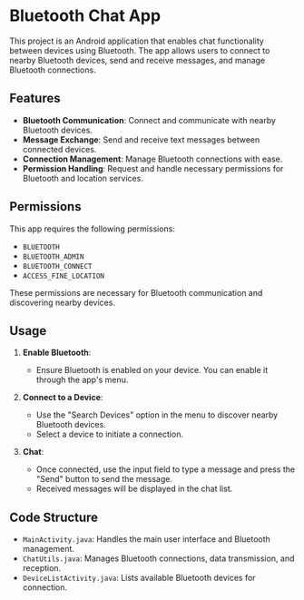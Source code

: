 # **Bluetooth Chat App**

This project is an Android application that enables chat functionality between devices using Bluetooth. The app allows users to connect to nearby Bluetooth devices, send and receive messages, and manage Bluetooth connections.

## **Features**

- **Bluetooth Communication**: Connect and communicate with nearby Bluetooth devices.
- **Message Exchange**: Send and receive text messages between connected devices.
- **Connection Management**: Manage Bluetooth connections with ease.
- **Permission Handling**: Request and handle necessary permissions for Bluetooth and location services.

## **Permissions**

This app requires the following permissions:
- `BLUETOOTH`
- `BLUETOOTH_ADMIN`
- `BLUETOOTH_CONNECT`
- `ACCESS_FINE_LOCATION`

These permissions are necessary for Bluetooth communication and discovering nearby devices.

## **Usage**

1. **Enable Bluetooth**:
    - Ensure Bluetooth is enabled on your device. You can enable it through the app's menu.

2. **Connect to a Device**:
    - Use the "Search Devices" option in the menu to discover nearby Bluetooth devices.
    - Select a device to initiate a connection.

3. **Chat**:
    - Once connected, use the input field to type a message and press the "Send" button to send the message.
    - Received messages will be displayed in the chat list.

## **Code Structure**

- `MainActivity.java`: Handles the main user interface and Bluetooth management.
- `ChatUtils.java`: Manages Bluetooth connections, data transmission, and reception.
- `DeviceListActivity.java`: Lists available Bluetooth devices for connection.


